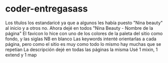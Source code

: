 # coder-entregasass

Los títulos los estandaricé ya que a algunos les había puesto "Nina beauty" al inicio y a otros no. Ahora dejé en todos "Nina Beauty - Nombre de la página"
El favicon lo hice con uno de los colores de la paleta del sitio como fondo, y las siglas NB en blanco
Las keywords intenté orientarlas a cada página, pero como el sitio es muy como todo lo mismo hay muchas que se repetían
La descripción dejé en todas las páginas la misma
Usé 1 mixin, 1 extend y 1 map